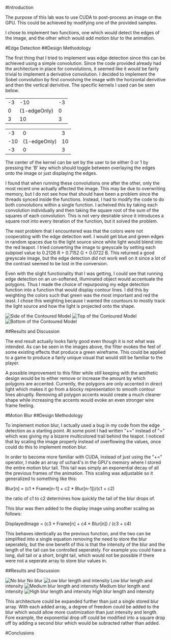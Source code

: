 #Introduction

The purpose of this lab was to use CUDA to post-process an image on the GPU. This could be achieved by modifying one of the provided samples.

I chose to implement two functions, one which would detect the edges of the image, and the other which would add motion blur to the animation.

#Edge Detection
##Design Methodology

The first thing that I tried to implement was edge detection since this can be achieved using a simple convolution. Since the code provided already had the architecture in place for convolutions, it seemed like it would be fairly trivial to implement a derivative convolution. I decided to implement the Sobel convolution by first convolving the image with the horizontal derivitive and then the vertical derivitive. The specific kernels I used can be seen below.

|    |     |    |
|----|-----|----|
| -3 | -10 | -3 |
| 0  | (1-edgeOnly)   | 0  |
| 3  | 10  |  3 |

|    |     |    |
|----|-----|----|
| -3 | 0 | 3 |
| -10  | (1-edgeOnly)   | 10  |
| -3  | 0  |  3 |

The center of the kernel can be set by the user to be either 0 or 1 by pressing the 'B' key which should toggle between overlaying the edges onto the image or just displaying the edges.

I found that when running these convolutions one after the other, only the most recent one actually affected the image. This may be due to overwriting memory, but I do not see how that should have been a problem since the threads synced inside the functions. Instead, I had to modify the code to do both convolutions within a single function. I acheived this by taking each convolution individually and then taking the square root of the sum of the squares of each convolution. This is not very desirable since it introduces a square root into every iteration of the function, but it solved the problem.

The next problem that I encountered was that the colors were not cooperating with the edge detection well. I would get blue and green edges in random spaces due to the light source since white light would blend into the red teapot. I tried converting the image to greyscale by setting each subpixel value to 0.2126 R + 0.7152 G + 0.0722 B. This returned a good greyscale image, but the edge detection did not work well on it since a lot of the contrast seemed to be lost in the conversion.

Even with the slight functionality that I was getting, I could see that running edge detection on an un-softened, illuminated object would accentuate the polygons. Thus I made the choice of repurposing my edge detection function into a function that would display contour lines. I did this by weighting the colors such that green was the most important and red the least. I chose this weighting because I wanted the countours to mostly track the light source and how the light is projected onto the shape.

![Side of the Contoured Model](https://github.com/SKrupa/E190u-Lab4/blob/master/wire%20frame%20side.png?raw=true)
![Top of the Contoured Model](https://github.com/SKrupa/E190u-Lab4/blob/master/wire%20frame%20top.png?raw=true)
![Bottom of the Contoured Model](https://github.com/SKrupa/E190u-Lab4/blob/master/wire%20frame%20bottom.png?raw=true)

##Results and Discussion

The end result actually looks fairly good even though it is not what was intended. As can be seen in the images above, the filter evokes the feel of some existing effects that produce a green wireframe. This could be applied to a game to produce a fairly unique visual that would still be familiar to the player.

A possible improvement to this filter while still keeping with the aesthetic design would be to either remove or increase the amount by which polygons are accented. Currently, the polygons are only accented in direct light which makes it go from a blocky representation to smooth contour lines abruptly. Removing all polygon accents would create a much cleaner shape while increasing the accents would evoke an even stronger wire frame feeling.

#Motion Blur
##Design Methodology

To implement motion blur, I actually used a bug in my code from the edge detection as a starting point. At some point I had written "+=" instead of "=" which was giving my a bizarre multicolored trail behind the teapot. I noticed that by scaling the image properly instead of overflowing the values, once could do this to implement motion blur. 

In order to become more familiar with CUDA, instead of just using the "+=" operator, I made an array of uchar4's in the GPU's memory where I stored the entire motion blur tail. This tail was simply an exponential decay of all the previous frames of the animation. This scaling was adjustable so it generalized to something like this:

Blur[n] = (c1 * Frame[n-1] + c2 * Blur[n-1])/(c1 + c2)

the ratio of c1 to c2 determines how quickly the tail of the blur drops of.

This blur was then added to the display image using another scaling as follows:

DisplayedImage = (c3 * Frame[n] + c4 * Blur[n]) / (c3 + c4)

This behaves identically as the previous function, and the two can be simplified into a single equation removing the need to store the blur seperately, but the one benefit of this is that the intensity of the blur and the length of the tail can be controlled seperately. For example you could have a long, dull tail or a short, bright tail, which would not be possible if there were not a seperate array to store blur values in.


##Results and Discussion

![No blur](https://github.com/SKrupa/E190u-Lab4/blob/master/no%20blur%201.png?raw=true)
No blur
![Low blur length and intensity](https://github.com/SKrupa/E190u-Lab4/blob/master/blur%201.png?raw=true)
Low blur length and intensity
![Medium blur length and intensity](https://github.com/SKrupa/E190u-Lab4/blob/master/blur%202.png?raw=true)
Medium blur length and intensity
![High blur length and intensity](https://github.com/SKrupa/E190u-Lab4/blob/master/blur%203.png?raw=true)
High blur length and intensity

This architecture could be expanded further than just a single stored blur array. With each added array, a degree of freedom could be added to the blur which would allow more custimization than just intensity and length. Fore example, the exponential drop off could be modified into a square drop off by adding a second blur which would be subracted rather than added.

#Conclusions
